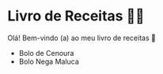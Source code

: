 # Livro de Receitas :man_cook:

Olá! Bem-vindo (a) ao meu livro de receitas :wave:

- Bolo de Cenoura
- Bolo Nega Maluca
